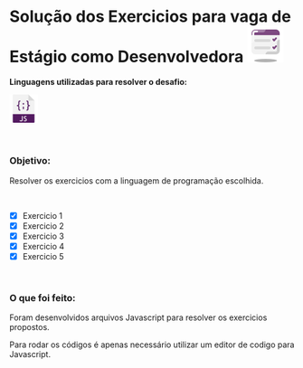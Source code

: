# Solução dos Exercicios para vaga de Estágio como Desenvolvedora <img src="icons/test.png">
<b>Linguagens utilizadas para resolver o desafio:</b>
<p>
 <img style="width:10%" src="icons/javascript (1).png">
</p>
<br>

### Objetivo:
<p>Resolver os exercicios com a linguagem de programação escolhida.</p>
<br>

- [x] Exercicio 1
- [x] Exercicio 2
- [x] Exercicio 3
- [x] Exercicio 4
- [x] Exercicio 5

<br>

### O que foi feito:
<p>Foram desenvolvidos arquivos Javascript para resolver os exercicios propostos.</p>
<p>Para rodar os códigos é apenas necessário utilizar um editor de codigo para Javascript.</p>





